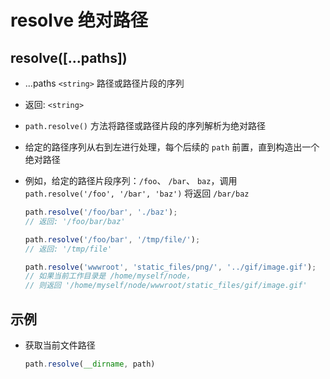 # resolve 绝对路径

## resolve([...paths])

+ ...paths `<string>` 路径或路径片段的序列

+ 返回: `<string>`

+ `path.resolve()` 方法将路径或路径片段的序列解析为绝对路径

+ 给定的路径序列从右到左进行处理，每个后续的 `path` 前置，直到构造出一个绝对路径

+ 例如，给定的路径片段序列：`/foo`、 `/bar`、 `baz`，调用 `path.resolve('/foo', '/bar', 'baz')` 将返回 `/bar/baz`

  ```javascript
  path.resolve('/foo/bar', './baz');
  // 返回: '/foo/bar/baz'

  path.resolve('/foo/bar', '/tmp/file/');
  // 返回: '/tmp/file'

  path.resolve('wwwroot', 'static_files/png/', '../gif/image.gif');
  // 如果当前工作目录是 /home/myself/node，
  // 则返回 '/home/myself/node/wwwroot/static_files/gif/image.gif'
  ```

## 示例

+ 获取当前文件路径

  ```js
  path.resolve(__dirname, path)
  ```
